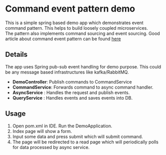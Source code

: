# Command event pattern demo

This is a simple spring based demo app which demonstrates event command pattern. This helps to build loosely coupled microservices.  
The pattern also implements command sourcing and event sourcing. Good article about command event pattern can be found [here](https://www.infoq.com/articles/microservice-event-choreographies/)

## Details

The app uses Spring pub-sub event handling for demo purpose. This could be any message based infrastructures like kafka/RabbitMQ.

* **DemoController**: Publish commands to CommandService
* **CommandService**: Forwards command to async command handler.
* **AsyncService**  : Handles the request and publish events.
* **QueryService**  : Handles events and saves events into DB.

## Usage

1) Open pom.xml in IDE. Run the DemoApplication.  
2) Index page will show a form. 
3) Input some data and press submit which will submit command.
4) The page will be redirected to a read page which will periodically polls for data processed by async service.   
